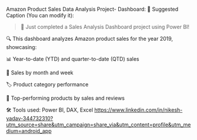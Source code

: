Amazon Product Sales Data Analysis Project- Dashboard:
📝 Suggested Caption (You can modify it):

> 🚀 Just completed a Sales Analysis Dashboard project using Power BI!

🔍 This dashboard analyzes Amazon product sales for the year 2019, showcasing:

📊 Year-to-date (YTD) and quarter-to-date (QTD) sales

🧾 Sales by month and week

🏷️ Product category performance

🥇 Top-performing products by sales and reviews

🛠 Tools used: Power BI, DAX, Excel
https://www.linkedin.com/in/nikesh-yadav-344732310?utm_source=share&utm_campaign=share_via&utm_content=profile&utm_medium=android_app
